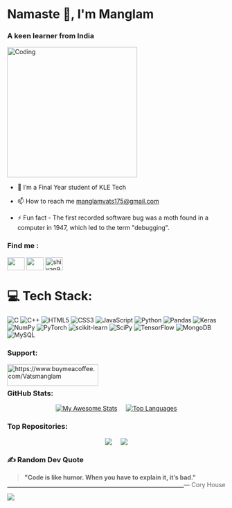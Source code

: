 <h1 align="left">Namaste 👋, I'm Manglam </h1>
<h3 align="left">A keen learner from India</h3>

<img align="center" alt="Coding" width="300" src="https://miro.medium.com/max/1272/1*ZSVmWGcc1weENb0ShawWxw.gif">

- 🌱 I’m a Final Year student of KLE Tech

- 📫 How to reach me manglamvats175@gmail.com

- ⚡ Fun fact - The first recorded software bug was a moth found in a computer in 1947, which led to the term "debugging".

<h3 align="left">Find me :</h3>
<p align="left">
<a href="https://www.linkedin.com/in/manglamvats/" target="blank"><img align="center" src="https://raw.githubusercontent.com/rahuldkjain/github-profile-readme-generator/master/src/images/icons/Social/linked-in-alt.svg" height="30" width="40" /></a>
<a href="https://www.geeksforgeeks.org/user/manglamvats175/" target="blank"><img align="center" src="https://github.com/user-attachments/assets/ecc2e5b9-59c0-49f4-a52b-d042b30e4092" height="30" width="40" /></a>
<a href="https://x.com/vats_manglam" target="blank"><img align="center" src="https://github.com/user-attachments/assets/10269f60-3010-4920-8b2c-7455cfd29e8d" alt="shivan999" height="30" width="40" /></a>
</p>

# 💻 Tech Stack:
![C](https://img.shields.io/badge/c-%2300599C.svg?style=for-the-badge&logo=c&logoColor=white) ![C++](https://img.shields.io/badge/c++-%2300599C.svg?style=for-the-badge&logo=c%2B%2B&logoColor=white) ![HTML5](https://camo.githubusercontent.com/5e7e215d9ff3a7c2e96d09232c11b2205565c841d1129dd2185ebd967284121f/68747470733a2f2f696d672e736869656c64732e696f2f62616467652f68746d6c352d2532334533344632362e7376673f7374796c653d666f722d7468652d6261646765266c6f676f3d68746d6c35266c6f676f436f6c6f723d7768697465) ![CSS3](https://img.shields.io/badge/css3-%231572B6.svg?style=for-the-badge&logo=css3&logoColor=white) ![JavaScript](https://img.shields.io/badge/javascript-%23323330.svg?style=for-the-badge&logo=javascript&logoColor=%23F7DF1E) ![Python](https://img.shields.io/badge/python-3670A0?style=for-the-badge&logo=python&logoColor=ffdd54) ![Pandas](https://img.shields.io/badge/pandas-%23150458.svg?style=for-the-badge&logo=pandas&logoColor=white) ![Keras](https://img.shields.io/badge/Keras-%23D00000.svg?style=for-the-badge&logo=Keras&logoColor=white) ![NumPy](https://img.shields.io/badge/numpy-%23013243.svg?style=for-the-badge&logo=numpy&logoColor=white) ![PyTorch](https://img.shields.io/badge/PyTorch-%23EE4C2C.svg?style=for-the-badge&logo=PyTorch&logoColor=white) ![scikit-learn](https://img.shields.io/badge/scikit--learn-%23F7931E.svg?style=for-the-badge&logo=scikit-learn&logoColor=white) ![SciPy](https://img.shields.io/badge/SciPy-%230C55A5.svg?style=for-the-badge&logo=scipy&logoColor=%white) ![TensorFlow](https://img.shields.io/badge/TensorFlow-%23FF6F00.svg?style=for-the-badge&logo=TensorFlow&logoColor=white) ![MongoDB](https://img.shields.io/badge/MongoDB-%234ea94b.svg?style=for-the-badge&logo=mongodb&logoColor=white) ![MySQL](https://img.shields.io/badge/mysql-%2300f.svg?style=for-the-badge&logo=mysql&logoColor=white)


<h3 align="left">Support:</h3>
<p><a href="https://www.buymeacoffee.com/Vatsmanglam"> <img align="left" src="https://cdn.buymeacoffee.com/buttons/v2/default-yellow.png" height="50" width="210" alt="https://www.buymeacoffee.com/Vatsmanglam" /></a></p><br><br>



<h3 align="left">GitHub Stats:</h3>
<div align="center" style="display: flex; justify-content: center; gap: 20px;">
  <a href="https://git.io/awesome-stats-card">
    <img src="https://awesome-github-stats.azurewebsites.net/user-stats/vatsmanglam?cardType=github&theme=midnight-purple&preferLogin=false&Background=000000" alt="My Awesome Stats" />
  </a>
<a href="https://github.com/Vatsmanglam">
  <img src="https://github-readme-stats.vercel.app/api/top-langs/?username=vatsmanglam&layout=donut&theme=midnight-purple&text_bold=true&show_icons=true" alt="Top Languages" />
</a>
<!--  <img src="https://github-profile-trophy.vercel.app/?username=Shahanshahsidd208" />  use this when i will be having good repos-->
</div>

<h3 align="left">Top Repositories:</h3>
<div align="center" style="display: flex; justify-content: center; gap: 20px;">


<a href="https://github.com/Vatsmanglam/Superstore-Dataset-Analysis-And-Profit-Prediction">
  <img align="center" src="https://github-readme-stats.vercel.app/api/pin/?username=Vatsmanglam&repo=Superstore-Dataset-Analysis-And-Profit-Prediction&theme=midnight-purple&description_lines_count=3&text_bold=true&show_icons=true" />
</a>
<a href="https://github.com/Vatsmanglam/BRTS-Simulator-Using-CPP">
  <img align="center" src="https://github-readme-stats.vercel.app/api/pin/?username=Vatsmanglam&repo=BRTS-Simulator-Using-CPP&theme=midnight-purple&description_lines_count=3&text_bold=true&show_icons=true" />
</a>
</div>

### ✍️ Random Dev Quote
> **"Code is like humor. When you have to explain it, it’s bad."** <span style="float: right;">— Cory House</span>

---
[![](https://visitcount.itsvg.in/api?id=Vatsmanglam&label=Profile%20Views&color=11&icon=2&pretty=false)](https://visitcount.itsvg.in)

